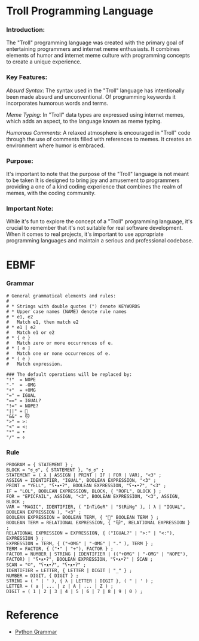# Troll Programming Language

### Introduction:
The "Troll" programming language was created with the primary goal of entertaining programmers and internet meme enthusiasts. It combines elements of humor and internet meme culture with programming concepts to create a unique experience.

### Key Features:

*Absurd Syntax*: The syntax used in the "Troll" language has intentionally been made absurd and unconventional. Of programming keywords it incorporates humorous words and terms.

*Meme Typing*: In "Troll" data types are expressed using internet memes, which adds an aspect, to the language known as meme typing.

*Humorous Comments*: A relaxed atmosphere is encouraged in "Troll" code through the use of comments filled with references to memes. It creates an environment where humor is embraced.

### Purpose:
It's important to note that the purpose of the "Troll" language is not meant to be taken 
It is designed to bring joy and amusement to programmers providing a one of a kind coding experience that combines the realm of memes, with the coding community.

### Important Note:
While it's fun to explore the concept of a "Troll" programming language, it's crucial to remember that it's not suitable for real software development. When it comes to real projects, it's important to use appropriate programming languages and maintain a serious and professional codebase.


# EBMF

### Grammar

```
# General grammatical elements and rules:
#
# * Strings with double quotes (") denote KEYWORDS
# * Upper case names (NAME) denote rule names
# * e1, e2
#   Match e1, then match e2
# * e1 | e2
#   Match e1 or e2
# * { e }
#   Match zero or more occurrences of e.
# * [ e ]
#   Match one or none occurrences of e.
# * ( e )
#   Match expression.
```

```
### The default operations will be replaced by:
"!"  = NOPE
"-"  = -OMG
"+"  = +OMG
"=" = IGUAL
"==" = IGUAL?
"!=" = NOPE?
"||" = 🐶
"&&" = 🐱
">" = >:
"<" = <:
"*" = •
"/" = ÷
```


### Rule
```
PROGRAM = { STATEMENT } ;
BLOCK = "ಠ_ಠ", { STATEMENT }, "ಠ_ಠ" ;
STATEMENT = ( λ | ASSIGN | PRINT | IF | FOR | VAR), "<3" ;
ASSIGN = IDENTIFIER, "IGUAL", BOOLEAN EXPRESSION, "<3" ;
PRINT = "YELL", "ʕ•ᴥ•ʔ", BOOLEAN EXPRESSION, "ʕ•ᴥ•ʔ", "<3" ;
IF = "LOL", BOOLEAN EXPRESSION, BLOCK, { "ROFL", BLOCK } ;
FOR = "EPICFAIL", ASSIGN, "<3", BOOLEAN EXPRESSION, "<3", ASSIGN, BLOCK ;
VAR = "MAGIC", IDENTIFIER, ( "InTiGeR" | "StRiNg" ), ( λ | "IGUAL", BOOLEAN EXPRESSION ), "<3" ;
BOOLEAN EXPRESSION = BOOLEAN TERM, { "🐶" BOOLEAN TERM } ;
BOOLEAN TERM = RELATIONAL EXPRESSION, { "🐱", RELATIONAL EXPRESSION } ;
RELATIONAL EXPRESSION = EXPRESSION, { ("IGUAL?" | ">:" | "<:"), EXPRESSION } ;
EXPRESSION = TERM, { ("+OMG" | "-OMG" | "." ), TERM } ;
TERM = FACTOR, { ("•" | "÷"), FACTOR } ;
FACTOR = NUMBER | STRING | IDENTIFIER | (("+OMG" | "-OMG" | "NOPE"), FACTOR) | "ʕ•ᴥ•ʔ", BOOLEAN EXPRESSION, "ʕ•ᴥ•ʔ" | SCAN ;
SCAN = "©", "ʕ•ᴥ•ʔ", "ʕ•ᴥ•ʔ" ;
IDENTIFIER = LETTER, { LETTER | DIGIT | "_" } ;
NUMBER = DIGIT, { DIGIT } ;
STRING = ( " | ' ), { λ | LETTER | DIGIT }, ( " | ' ) ;
LETTER = ( a | ... | z | A | ... | Z ) ;
DIGIT = ( 1 | 2 | 3 | 4 | 5 | 6 | 7 | 8 | 9 | 0 ) ;
```

# Reference
- [Python Grammar](https://docs.python.org/3/reference/grammar.html?highlight=grammar)
